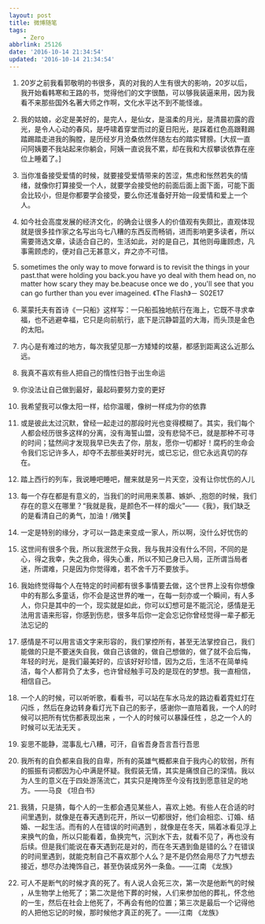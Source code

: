 ```yaml
---
layout: post
title: 微博随笔
tags: 
    - Zero
abbrlink: 25126
date: '2016-10-14 21:34:54'
updated: '2016-10-14 21:34:54'
---
```



1. 20岁之前我看郭敬明的书很多，真的对我的人生有很大的影响，20岁以后，我开始看韩寒和王路的书，觉得他们的文字很酷，可以够我装逼来用，因为我看不来那些国外名著大师之作啊，文化水平达不到不能怪谁。

2. 我的姑娘，必定是美好的，是完人，是仙女，是温柔的月光，是清晨初露的霞光，是令人心动的春风，是呼啸着穿堂而过的夏日阳光，是踩着红色高跟鞋踢踏踢踏走进我的胸膛，是历经岁月沧桑依然伴随左右的踏实臂膀。[大叔一直问阿姨要不我站起来你躺会，阿姨一直说我不累，却在我和大叔攀谈依靠在座位上睡着了。]

3. 当你准备接受爱情的时候，就要接受爱情带来的苦涩，焦虑和怅然若失的情绪，就像你打算接受一个人，就要学会接受他的前面后面上面下面，可能下面会比较小，但是你都要学会接受，要么你还准备好开始一段爱情和爱上一个人。

4. 如今社会高度发展的经济文化，的确会让很多人的价值观有失颇比，直观体现就是很多挂作家之名写出乌七八糟的东西反而畅销，进而影响更多读者，所以需要筛选文章，读适合自己的，生活如此，对的是自己，其他则毋庸顾虑，凡事需顾虑的，便对自己无甚意义，弃之亦不可惜。

5. sometimes the only way to move forward is to revisit the things in your past.that were holding you back.you have yo deal with them head on, no matter how scary they may be.beacuse once we do , you'll see that you can go further than you ever imageined. 《The Flash》－ S02E17

6. 莱蒙托夫有首诗《一只船》这样写：一只船孤独地航行在海上，它既不寻求幸福，也不逃避幸福，它只是向前航行，底下是沉静碧蓝的大海，而头顶是金色的太阳。

7. 内心是有难过的地方，每次我望见那一方矮矮的坟墓，都感到距离这么近那么远。

8. 我真不喜欢有些人把自己的惰性归咎于出生命运

9. 你没法让自己做到最好，最起码要努力变的更好

10. 我希望我可以像太阳一样，给你温暖，像树一样成为你的依靠

11. 或是彼此太过沉默，曾经一起走过的那段时光也变得模糊了。其实，我们每个人都会经历很多这样的分离，没有海誓山盟，没有悲恸不已，就是那种不可寻的时间；猛然间才发现我早已失去了你，朋友，愿你一切都好！腐朽的生命会令我们忘记许多人，却夺不去那些美好时光，或已忘记，但它永远真切的存在。

12. 踏上西行的列车，我说睡吧睡吧，醒来就是另一片天空，没有让你忧伤的人儿

13. 每一个存在都是有意义的，当我们的时间用来羡慕、嫉妒、,抱怨的时候，我们存在的意义在哪里？“我就是我，是颜色不一样的烟火”——《我》，我们缺乏的是看清自己的勇气，加油！/微笑

14. 一定是特别的缘分，才可以一路走来变成一家人，所以啊，没什么好忧伤的

15. 这世间有很多个我，所以我泯然于众我，我与我并没有什么不同，不同的是心，得之我幸，失之我命，得失心重，所以不知己身已入局，正所谓当局者迷，所谓难，只是因为你觉得难，若不舍千万不要放手。

16. 我始终觉得每个人在特定的时间都有很多事情要去做，这个世界上没有你想像中的有那么多童话，你不会是这世界的唯一，在每一刻亦或一个瞬间，有人多人，你只是其中的一个，现实就是如此，你可以幻想可是不能沉沦，感情是无法用言语来形容，你感到伤悲，很多年后你一定会忘记你曾经觉得一辈子都无法忘记的

17. 感情是不可以用言语文字来形容的，我们掌控所有，甚至无法掌控自己，我们能做的只是不要迷失自我，做自己该做的，做自己想做的，做了就不会后悔，年轻的时光，是我们最美好的，应该好好珍惜，因为之后，生活不在简单纯洁，每个人都背负了太多，也许曾经触手可及的是现在的梦想。我一直相信，相信自己。

18. 一个人的时候，可以听听歌，看看书，可以站在车水马龙的路边看着霓虹灯在闪烁 ，然后在身边转身看灯光下自己的影子，感谢你一直陪着我，一个人的时候可以把所有忧伤都表现出来 ，一个人的时候可以暴躁任性 ，总之一个人的时候可以无法无天 。

19. 妄思不能静，混事乱七八糟，可汗，自省吾身吾言吾行吾思

20. 我所有的自负都来自我的自卑，所有的英雄气概都来自于我内心的软弱，所有的振振有词都因为心中满是怀疑。我假装无情，其实是痛恨自己的深情。我以为人生的意义在于四处游荡流亡，其实只是掩饰至今没有找到愿意驻足的地方。——马良 《坦白书》

21. 我猜，只是猜，每个人的一生都会遇见某些人，喜欢上她。有些人在合适的时间里遇到，就像是在春天遇到花开，所以一切都很好，他们会相恋、订婚、结婚、一起生活。而有的人在错误的时间遇到 ，就像是在冬天，隔着冰看见浮上来换气的鱼，所以只能看着，鱼换完气，沉到水下去，就看不见了，再也没有后续。但是我们能说在春天遇到花是对的，而在冬天遇到鱼是错的么？在错误的时间里遇到，就能克制自己不喜欢那个人么？是不是仍然会用尽了力气想去接近，想尽办法掩饰自己，甚至伪装成另外一条鱼。——江南 《龙族》​

22. 可人不是断气的时候才真的死了。有人说人会死三次，第一次是他断气的时候 ，从生物学上他死了；第二次是他下葬的时候，人们来参加他的葬礼，怀念他的一生，然后在社会上他死了，不再会有他的位置；第三次是最后一个记得他的人把他忘记的时候，那时候他才真正的死了。——江南 《龙族》
